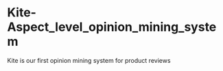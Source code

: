 # Kite-Aspect_level_opinion_mining_system
Kite is our first opinion mining system for product reviews
